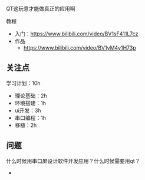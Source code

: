 QT这玩意才能做真正的应用啊

教程

- 入门：https://www.bilibili.com/video/BV1sF411L7cz
- 作品
  - https://www.bilibili.com/video/BV1yM4y1H73p



## 关注点

学习计划：10h

- 理论基础：2h
- 环境搭建：1h
- ui开发：3h
- 串口编程：1h
- 移植：2h



## 问题

什么时候用串口屏设计软件开发应用？什么时候需要用qt？

- 

